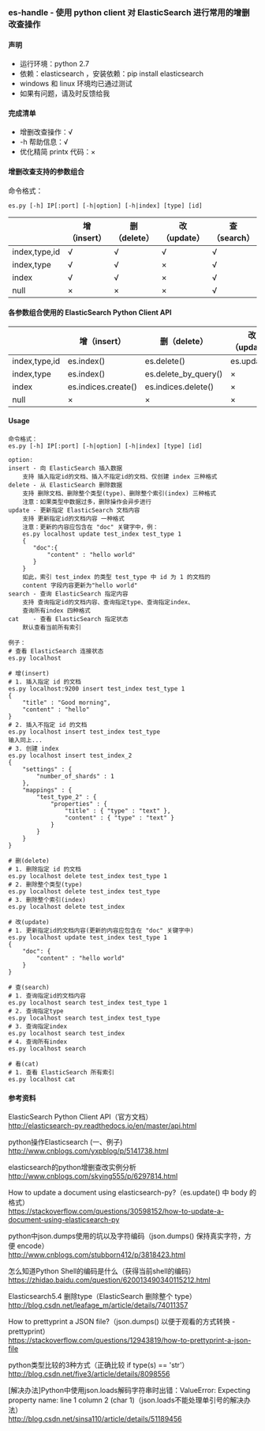 ### es-handle - 使用 python client 对 ElasticSearch 进行常用的增删改查操作

#### 声明
* 运行环境：python 2.7
* 依赖：elasticsearch ，安装依赖：pip install elasticsearch
* windows 和 linux 环境均已通过测试 
* 如果有问题，请及时反馈给我

#### 完成清单
* 增删改查操作：√ 
* -h 帮助信息：√
* 优化精简 printx 代码：×


#### 增删改查支持的参数组合
命令格式：
```
es.py [-h] IP[:port] [-h|option] [-h|index] [type] [id]
```

| | 增（insert） | 删（delete） | 改（update） | 查（search） | 看（cat） |
| -------- | -------- | -------- | -------- | -------- | -------- |
| index,type,id | √     | √     | √     | √     | ×     |
| index,type    | √     | √     | ×     | √     | ×     |
| index         | √     | √     | ×     | √     | ×     |
| null          | ×     | ×     | ×     | √     | √     |

    
#### 各参数组合使用的 ElasticSearch Python Client API

| | 增（insert） | 删（delete）       | 改（update） | 查（search） | 看（cat）
| -------- | -------- | -------------| -------- | -------- | -------- |
| index,type,id | es.index()         | es.delete()          | es.update() | es.get()    | ×                |
| index,type    | es.index()         | es.delete_by_query() | ×           | es.search() | ×                |
| index         | es.indices.create()| es.indices.delete()  | ×           | es.search() | ×                |
| null          | ×                  | ×                    | ×           | es.search() | es.cat.indices() |

#### Usage
```
命令格式：
es.py [-h] IP[:port] [-h|option] [-h|index] [type] [id]

option:
insert - 向 ElasticSearch 插入数据
    支持 插入指定id的文档、插入不指定id的文档、仅创建 index 三种格式
delete - 从 ElasticSearch 删除数据
    支持 删除文档、删除整个类型(type)、删除整个索引(index) 三种格式
    注意：如果类型中数据过多，删除操作会异步进行
update - 更新指定 ElasticSearch 文档内容
    支持 更新指定id的文档内容 一种格式
    注意：更新的内容应包含在 "doc" 关键字中，例：
    es.py localhost update test_index test_type 1
    {
       "doc":{
           "content" : "hello world"
       }
    }
    如此，索引 test_index 的类型 test_type 中 id 为 1 的文档的
    content 字段内容更新为"hello world"
search - 查询 ElasticSearch 指定内容
    支持 查询指定id的文档内容、查询指定type、查询指定index、
    查询所有index 四种格式
cat    - 查看 ElasticSearch 指定状态
    默认查看当前所有索引

例子：
# 查看 ElasticSearch 连接状态
es.py localhost

# 增(insert)
# 1. 插入指定 id 的文档
es.py localhost:9200 insert test_index test_type 1
{
    "title" : "Good morning",
    "content" : "hello"
}
# 2. 插入不指定 id 的文档
es.py localhost insert test_index test_type
输入同上...
# 3. 创建 index
es.py localhost insert test_index_2
{
    "settings" : {
        "number_of_shards" : 1
    },
    "mappings" : {
        "test_type_2" : {
            "properties" : {
                "title" : { "type" : "text" },
                "content" : { "type" : "text" }
            }
        }
    }
}

# 删(delete)
# 1. 删除指定 id 的文档
es.py localhost delete test_index test_type 1
# 2. 删除整个类型(type)
es.py localhost delete test_index test_type
# 3. 删除整个索引(index)
es.py localhost delete test_index

# 改(update)
# 1. 更新指定id的文档内容(更新的内容应包含在 "doc" 关键字中)
es.py localhost update test_index test_type 1
{
    "doc": {
        "content" : "hello world"
    }
}

# 查(search)
# 1. 查询指定id的文档内容
es.py localhost search test_index test_type 1
# 2. 查询指定type
es.py localhost search test_index test_type
# 3. 查询指定index
es.py localhost search test_index
# 4. 查询所有index
es.py localhost search

# 看(cat)
# 1. 查看 ElasticSearch 所有索引
es.py localhost cat
```

#### 参考资料
ElasticSearch Python Client API（官方文档）  
http://elasticsearch-py.readthedocs.io/en/master/api.html

python操作Elasticsearch (一、例子)  
http://www.cnblogs.com/yxpblog/p/5141738.html

elasticsearch的python增删查改实例分析  
http://www.cnblogs.com/skying555/p/6297814.html

How to update a document using elasticsearch-py?（es.update() 中 body 的格式）  
https://stackoverflow.com/questions/30598152/how-to-update-a-document-using-elasticsearch-py

python中json.dumps使用的坑以及字符编码（json.dumps() 保持真实字符，方便 encode）  
http://www.cnblogs.com/stubborn412/p/3818423.html

怎么知道Python Shell的编码是什么（获得当前shell的编码）  
https://zhidao.baidu.com/question/620013490340115212.html

Elasticsearch5.4 删除type（ElasticSearch 删除整个 type）  
http://blog.csdn.net/leafage_m/article/details/74011357

How to prettyprint a JSON file?（json.dumps() 以便于观看的方式转换 - prettyprint）  
https://stackoverflow.com/questions/12943819/how-to-prettyprint-a-json-file

python类型比较的3种方式（正确比较 if type(s) == 'str'）  
http://blog.csdn.net/five3/article/details/8098556

[解决办法]Python中使用json.loads解码字符串时出错：ValueError: Expecting property name: line 1 column 2 (char 1)（json.loads不能处理单引号的解决办法）  
http://blog.csdn.net/sinsa110/article/details/51189456





